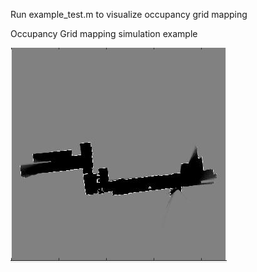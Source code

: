 Run example_test.m to visualize occupancy grid mapping

Occupancy Grid mapping simulation example

![Occupancy Grid](occupancyGrid.JPG)
